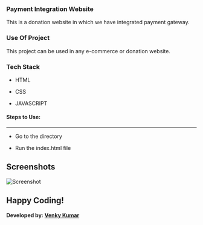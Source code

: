 ### Payment Integration Website
This is a donation website in which we have integrated payment gateway.

### Use Of Project
This project can be used in any e-commerce or donation website.

### Tech Stack

- HTML

- CSS

- JAVASCRIPT

#### Steps to Use:

---
- Go to the directory

- Run the index.html file


## Screenshots

![Screenshot](https://user-images.githubusercontent.com/63583646/124602004-0ec97600-de86-11eb-809b-51e0d83a2be6.png)

## Happy Coding!

<strong>Developed by: <a href=
"https://github.com/BoddepallyVenkatesh06">Venky Kumar</a>